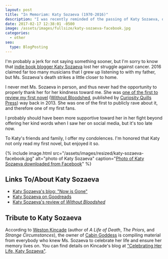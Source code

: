 ```yaml
---
layout: post
title: "In Memoriam: Katy Sozaeva (1970-2016)"
description: "I was recently reminded of the passing of Katy Sozaeva, one of my first fans and rave reviewers."
date: 2017-02-17 12:38:01 -0500
image: /assets/images/fullsize/katy-sozaeva-facebook.jpg
categories: 
  - other
seo:
  type: BlogPosting
---
```

I'm probably a jerk for not saying something sooner, but I'm sorry to know that [indie book blogger Katy Sozaeva](http://katysozaeva.blogspot.com/) lost her struggle against cancer. 2016 claimed far too many musicians that I grew up listening to with my father, but Ms. Sozaeva's death strikes a little closer to home.

I never met Ms. Sozaeva in person, and thus never had the opportunity to properly thank her for her kindness toward me. She was [one of the first to review my first novel](http://katysozaeva.blogspot.com/2013/12/mgraybosch-curiosityquills-review.html) ([Without Bloodshed](/stories/starbreaker/without-bloodshed/), published by [Curiosity Quills Press](https://curiosityquills.com)) way back in 2013. She was one of the first to publicly rave about it, and therefore one of my first fans.

I probably should have been more supportive toward her in her fight beyond offering her kind words when I saw her on social media, but it's too late now.

To Katy's friends and family, I offer my condolences. I'm honored that Katy not only read my first novel, but enjoyed it so.

{% include image.html src="/assets/images/resized/katy-sozaeva-facebook.jpg" alt="photo of Katy Sozaeva" caption="[Photo of Katy Sozaeva downloaded from Facebook](https://www.facebook.com/photo.php?fbid=922363451112553&set=t.100000167216324&type=3&theater)" %}

## Links To/About Katy Sozaeva

* [Katy Sozaeva's blog: "Now is Gone"](http://katysozaeva.blogspot.com/)
* [Katy Sozaeva on Goodreads](https://www.goodreads.com/user/show/5552109-katy)
* [Katy Sozaeva's review of *Without Bloodshed*](http://katysozaeva.blogspot.com/2013/12/mgraybosch-curiosityquills-review.html)

## Tribute to Katy Sozaeva

According to [Weston Kincade](http://kincadefiction.blogspot.com/) (author of *A Life of Death*, *The Priors*, and *Strange Circumstances*), the owner of [Cabin Goddess](https://cabingoddess.com) is compiling material from everybody who knew Ms. Sozaeva to celebrate her life and ensure her memory lives on. You can find details on Kincade's blog at ["Celebrating Her Life, Katy Sozaeva"](http://kincadefiction.blogspot.com/2016/08/celebrating-her-life-katy-sozaeva.html).